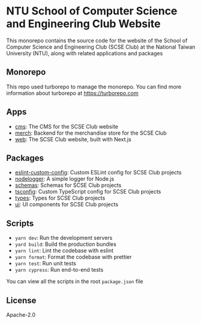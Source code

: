 # NTU School of Computer Science and Engineering Club Website

This monorepo contains the source code for the website of the School of Computer Science and Engineering Club (SCSE Club) at the National Taiwan University (NTU), along with related applications and packages

## Monorepo

This repo used turborepo to manage the monorepo. You can find more information about turborepo at https://turborepo.com

## Apps

- [cms](./apps/cms/README.md): The CMS for the SCSE Club website
- [merch](./apps/merch/README.md): Backend for the merchandise store for the SCSE Club
- [web](./apps/web/README.md): The SCSE Club website, built with Next.js

## Packages

- [eslint-custom-config](./packages/eslint-custom-config/README.md): Custom ESLint config for SCSE Club projects
- [nodelogger](./packages/nodelogger/README.md): A simple logger for Node.js
- [schemas](./packages/schemas/README.md): Schemas for SCSE Club projects
- [tsconfig](./packages/tsconfig/README.md): Custom TypeScript config for SCSE Club projects
- [types](./packages/types/README.md): Types for SCSE Club projects
- [ui](./packages/ui/README.md): UI components for SCSE Club projects

## Scripts

- `yarn dev`: Run the development servers
- `yard build`: Build the production bundles
- `yarn lint`: Lint the codebase with eslint
- `yarn format`: Format the codebase with prettier
- `yarn test`: Run unit tests
- `yarn cypress`: Run end-to-end tests

You can view all the scripts in the root `package.json` file

## License
Apache-2.0
